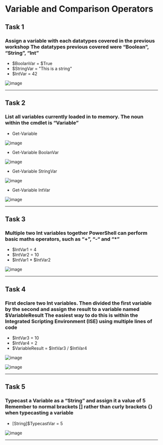 # Variable and Comparison Operators

## Task 1
### Assign a variable with each datatypes covered in the previous workshop The datatypes previous covered were “Boolean”, “String”, “Int”

- $BoolanVar = $True
- $StringVar = "This is a string"
- $IntVar = 42

![image](https://user-images.githubusercontent.com/91567318/160649557-9a13b142-85f7-476f-8f70-00bdc56c98be.png)

---

## Task 2
### List all variables currently loaded in to memory. The noun within the cmdlet is “Variable”

- Get-Variable

![image](https://user-images.githubusercontent.com/91567318/161072540-ffa45801-457b-4743-a929-541c488e0c30.png)

- Get-Variable BoolanVar

![image](https://user-images.githubusercontent.com/91567318/160652076-2afb029a-0a51-477b-a554-dfa8f31760a1.png)

- Get-Variable StringVar

![image](https://user-images.githubusercontent.com/91567318/160652316-421c13c7-816f-4b97-a3fa-ac3b1c36e227.png)

- Get-Variable IntVar

![image](https://user-images.githubusercontent.com/91567318/160652373-2d5c4eee-0f90-4e29-8a6f-c8e0d5d5351b.png)

---

## Task 3
### Multiple two Int variables together PowerShell can perform basic maths operators, such as “+”, “-“ and “*”

- $IntVar1 = 4
- $IntVar2 = 10
- $IntVar1 * $IntVar2

![image](https://user-images.githubusercontent.com/91567318/160652955-5d6d0eaf-95f3-452b-b7d9-2dde1907a28b.png)

---

## Task 4
### First declare two Int variables. Then divided the first variable by the second and assign the result to a variable named $VariableResult The easiest way to do this is within the Integrated Scripting Environment (ISE) using multiple lines of code

- $IntVar3 = 10
- $IntVar4 = 2
- $VariableResult = $IntVar3 / $IntVar4

![image](https://user-images.githubusercontent.com/91567318/160653300-57374bc1-46ea-461b-be31-074976f9e607.png)

![image](https://user-images.githubusercontent.com/91567318/161072318-0146ae27-078b-464c-9efc-0e7ced74c87e.png)


---

## Task 5
### Typecast a Variable as a “String” and assign it a value of 5 Remember to normal brackets [] rather than curly brackets {} when typecasting a variable

- [String]$TypecastVar = 5

![image](https://user-images.githubusercontent.com/91567318/160653517-6e0f045d-b7c5-429e-8b7b-329c1e7ab7de.png)

---

